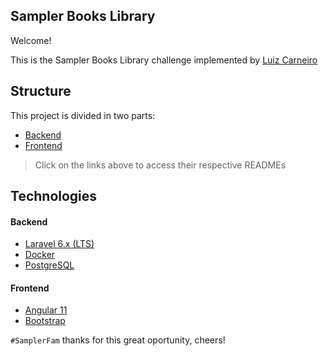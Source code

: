 ## Sampler Books Library

Welcome!

This is the Sampler Books Library challenge implemented by [Luiz Carneiro](https://github.com/lscarneiro)

## Structure

This project is divided in two parts:
- [Backend](backend/README.md)
- [Frontend](frontend/README.md) 

> Click on the links above to access their respective READMEs

## Technologies

#### Backend

* [Laravel 6.x (LTS)](https://laravel.com/docs/6.x/releases#support-policy)
* [Docker](https://www.docker.com/)
* [PostgreSQL](https://www.postgresql.org/)

#### Frontend

* [Angular 11](https://angular.io/)
* [Bootstrap](https://getbootstrap.com/docs/4.5/getting-started/introduction/)


`#SamplerFam` thanks for this great oportunity, cheers!